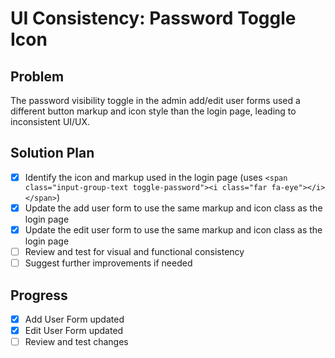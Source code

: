 # UI Consistency: Password Toggle Icon

## Problem
The password visibility toggle in the admin add/edit user forms used a different button markup and icon style than the login page, leading to inconsistent UI/UX.

## Solution Plan
- [x] Identify the icon and markup used in the login page (uses `<span class="input-group-text toggle-password"><i class="far fa-eye"></i></span>`)
- [x] Update the add user form to use the same markup and icon class as the login page
- [x] Update the edit user form to use the same markup and icon class as the login page
- [ ] Review and test for visual and functional consistency
- [ ] Suggest further improvements if needed

## Progress
- [x] Add User Form updated
- [x] Edit User Form updated
- [ ] Review and test changes 